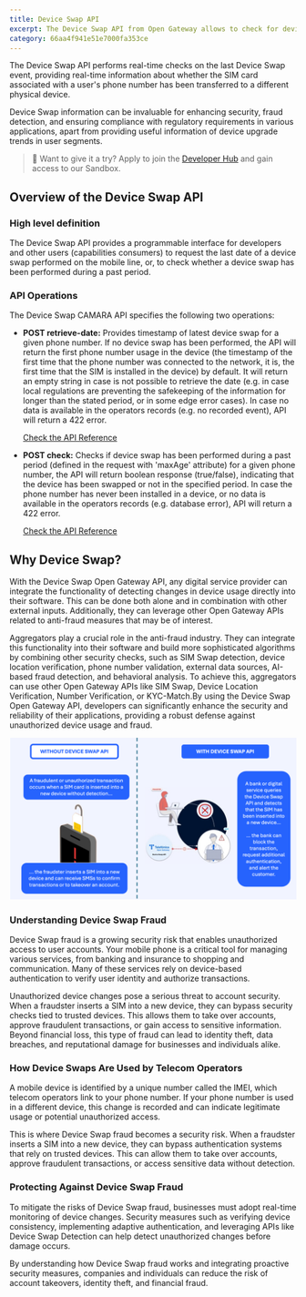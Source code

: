 ```yaml
---
title: Device Swap API
excerpt: The Device Swap API from Open Gateway allows to check for device swaps on a mobile line for fraud prevention purposes
category: 66aa4f941e51e7000fa353ce
---
```


The Device Swap API performs real-time checks on the last Device Swap event, providing real-time information about whether the SIM card associated with a user's phone number has been transferred to a different physical device.

Device Swap information can be invaluable for enhancing security, fraud detection, and ensuring compliance with regulatory requirements in various applications, apart from providing useful information of device upgrade trends in user segments.

> 📘 Want to give it a try?
> Apply to join the [Developer Hub](https://opengateway.telefonica.com/en/developer-hub) and gain access to our Sandbox.

## Overview of the Device Swap API

### High level definition

The Device Swap API provides a programmable interface for developers and other users (capabilities consumers) to request the last date of a device swap performed on the mobile line, or, to check whether a device swap has been performed during a past period.

### API Operations

The Device Swap CAMARA API specifies the following two operations:

- **POST retrieve-date:** Provides timestamp of latest device swap for a given phone number. If no device swap has been performed, the API will return the first phone number usage in the device (the timestamp of the first time that the phone number was connected to the network, it is, the first time that the SIM is installed in the device) by default. It will return an empty string in case is not possible to retrieve the date (e.g. in case local regulations are preventing the safekeeping of the information for longer than the stated period, or in some edge error cases). In case no data is available in the operators records (e.g. no recorded event), API will return a 422 error.

  [Check the API Reference](/reference/retrievedeviceswapdate)

- **POST check:** Checks if device swap has been performed during a past period (defined in the request with 'maxAge' attribute) for a given phone number, the API will return boolean response (true/false), indicating that the device has been swapped or not in the specified period. In case the phone number has never been installed in a device, or no data is available in the operators records (e.g. database error), API will return a 422 error.

  [Check the API Reference](/reference/checkdeviceswap)

## Why Device Swap?

With the Device Swap Open Gateway API, any digital service provider can integrate the functionality of detecting changes in device usage directly into their software. This can be done both alone and in combination with other external inputs. Additionally, they can leverage other Open Gateway APIs related to anti-fraud measures that may be of interest.

Aggregators play a crucial role in the anti-fraud industry. They can integrate this functionality into their software and build more sophisticated algorithms by combining other security checks, such as SIM Swap detection, device location verification, phone number validation, external data sources, AI-based fraud detection, and behavioral analysis. To achieve this, aggregators can use other Open Gateway APIs like SIM Swap, Device Location Verification, Number Verification, or KYC-Match.By using the Device Swap Open Gateway API, developers can significantly enhance the security and reliability of their applications, providing a robust defense against unauthorized device usage and fraud.

![DeviceSwap](https://github.com/Telefonica/opengateway-developers-website/raw/main/catalog/deviceswap/images/DeviceSwap.png)

### Understanding Device Swap Fraud

Device Swap fraud is a growing security risk that enables unauthorized access to user accounts. Your mobile phone is a critical tool for managing various services, from banking and insurance to shopping and communication. Many of these services rely on device-based authentication to verify user identity and authorize transactions.

Unauthorized device changes pose a serious threat to account security. When a fraudster inserts a SIM into a new device, they can bypass security checks tied to trusted devices. This allows them to take over accounts, approve fraudulent transactions, or gain access to sensitive information. Beyond financial loss, this type of fraud can lead to identity theft, data breaches, and reputational damage for businesses and individuals alike.

### How Device Swaps Are Used by Telecom Operators

A mobile device is identified by a unique number called the IMEI, which telecom operators link to your phone number. If your phone number is used in a different device, this change is recorded and can indicate legitimate usage or potential unauthorized access.

This is where Device Swap fraud becomes a security risk. When a fraudster inserts a SIM into a new device, they can bypass authentication systems that rely on trusted devices. This can allow them to take over accounts, approve fraudulent transactions, or access sensitive data without detection.

### Protecting Against Device Swap Fraud

To mitigate the risks of Device Swap fraud, businesses must adopt real-time monitoring of device changes. Security measures such as verifying device consistency, implementing adaptive authentication, and leveraging APIs like Device Swap Detection can help detect unauthorized changes before damage occurs.

By understanding how Device Swap fraud works and integrating proactive security measures, companies and individuals can reduce the risk of account takeovers, identity theft, and financial fraud.
